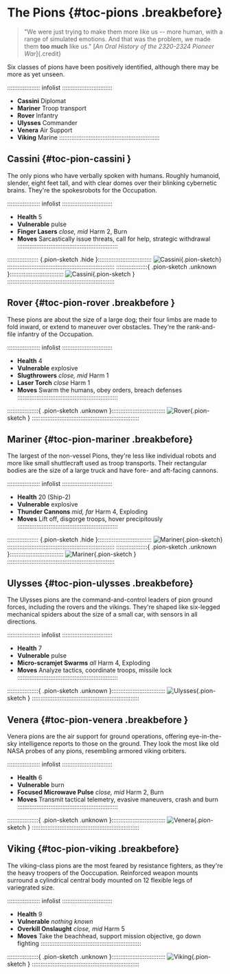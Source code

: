 # The Pions {#toc-pions .breakbefore}

> "We were just trying to make them more like us -- more human, with
> a range of simulated emotions. And that was the problem, we made them
> **too much** like us."
> [*An Oral History of the 2320-2324 Pioneer War*]{.credit}

Six classes of pions have been positively identified, although there may be
more as yet unseen.

::::::::::::::::::: infolist :::::::::::::::::::::::::::::
- **Cassini** Diplomat
- **Mariner** Troop transport
- **Rover** Infantry
- **Ulysses** Commander
- **Venera** Air Support
- **Viking** Marine
::::::::::::::::::::::::::::::::::::::::::::::::::::::::::

## Cassini {#toc-pion-cassini }

The only pions who have verbally spoken with humans. Roughly humanoid,
slender, eight feet tall, and with clear domes over their blinking cybernetic
brains. They're the spokesrobots for the Occupation.

::::::::::::::::::: infolist :::::::::::::::::::::::::::::
- **Health** 5
- **Vulnerable** pulse
- **Finger Lasers** *close, mid* Harm 2, Burn 
- **Moves** Sarcastically issue threats, call for help, strategic withdrawal
::::::::::::::::::::::::::::::::::::::::::::::::::::::::::

:::::::::::::::::: {.pion-sketch .hide }:::::::::::::::::::::::::::::::
![Cassini](art/pions/cassini-white.png "Cassini Pion"){.pion-sketch}
::::::::::::::::::::::::::::::::::::::::::::::::::::::::::::::
::::::::::::::::::{ .pion-sketch .unknown }:::::::::::::::::::::::::::::::
![Cassini](art/pions/no-intelligence.png "Cassini Pion"){.pion-sketch }
::::::::::::::::::::::::::::::::::::::::::::::::::::::::::::::


## Rover  {#toc-pion-rover .breakbefore }

These pions are about the size of a large dog; their four limbs are made to 
fold inward, or extend to maneuver over obstacles. They're the rank-and-file
infantry of the Occupation.

::::::::::::::::::: infolist :::::::::::::::::::::::::::::
- **Health** 4
- **Vulnerable** explosive
- **Slugthrowers** *close, mid* Harm 1
- **Laser Torch** *close* Harm 1
- **Moves** Swarm the humans, obey orders, breach defenses
::::::::::::::::::::::::::::::::::::::::::::::::::::::::::

::::::::::::::::::{ .pion-sketch .unknown }:::::::::::::::::::::::::::::::
![Rover](art/pions/no-intelligence.png "Rover Pion"){.pion-sketch }
::::::::::::::::::::::::::::::::::::::::::::::::::::::::::::::

## Mariner {#toc-pion-mariner .breakbefore}

The largest of the non-vessel Pions, they're less like individual robots 
and more like small shuttlecraft used as troop transports.
Their rectangular bodies are the size of a large 
truck and have fore- and aft-facing cannons. 

::::::::::::::::::: infolist :::::::::::::::::::::::::::::
- **Health** 20 (Ship-2)
- **Vulnerable** explosive
- **Thunder Cannons** *mid, far* Harm 4, Exploding
- **Moves** Lift off, disgorge troops, hover precipitously
::::::::::::::::::::::::::::::::::::::::::::::::::::::::::

:::::::::::::::::: {.pion-sketch .hide }:::::::::::::::::::::::::::::::
![Mariner](art/pions/mariner-white.png "Mariner Pion"){.pion-sketch}
::::::::::::::::::::::::::::::::::::::::::::::::::::::::::::::
::::::::::::::::::{ .pion-sketch .unknown }:::::::::::::::::::::::::::::::
![Mariner](art/pions/no-intelligence.png "Mariner Pion"){.pion-sketch }
::::::::::::::::::::::::::::::::::::::::::::::::::::::::::::::


## Ulysses {#toc-pion-ulysses .breakbefore}

The Ulysses pions are the command-and-control leaders of pion ground forces,
including the rovers and the vikings. They're shaped like six-legged mechanical
spiders about the size of a small car, with sensors in all directions.

::::::::::::::::::: infolist :::::::::::::::::::::::::::::
- **Health** 7
- **Vulnerable** pulse
- **Micro-scramjet Swarms** *all* Harm 4, Exploding
- **Moves** Analyze tactics, coordinate troops, missile lock
::::::::::::::::::::::::::::::::::::::::::::::::::::::::::

::::::::::::::::::{ .pion-sketch .unknown }:::::::::::::::::::::::::::::::
![Ulysses](art/pions/no-intelligence.png "Ulysses Pion"){.pion-sketch }
::::::::::::::::::::::::::::::::::::::::::::::::::::::::::::::

## Venera {#toc-pion-venera .breakbefore }

Venera pions are the air support for ground operations, offering eye-in-the-sky
intelligence reports to those on the ground. They look the most like old NASA
probes of any pions, resembling armored viking orbiters.

::::::::::::::::::: infolist :::::::::::::::::::::::::::::
- **Health** 6
- **Vulnerable** burn
- **Focused Microwave Pulse** *close, mid* Harm 2, Burn
- **Moves** Transmit tactical telemetry, evasive maneuvers, crash and burn
::::::::::::::::::::::::::::::::::::::::::::::::::::::::::

::::::::::::::::::{ .pion-sketch .unknown }:::::::::::::::::::::::::::::::
![Venera](art/pions/no-intelligence.png "Venera Pion"){.pion-sketch }
::::::::::::::::::::::::::::::::::::::::::::::::::::::::::::::

## Viking  {#toc-pion-viking .breakbefore}

The viking-class pions are the most feared by resistance fighters, as they're
the heavy troopers of the Ooccupation. Reinforced weapon mounts surround a cylindrical
central body mounted on 12 flexible legs of variegrated size.

::::::::::::::::::: infolist :::::::::::::::::::::::::::::
- **Health** 9
- **Vulnerable** *nothing known*
- **Overkill Onslaught** *close, mid* Harm 5
- **Moves** Take the beachhead, support mission objective, go down fighting
::::::::::::::::::::::::::::::::::::::::::::::::::::::::::

::::::::::::::::::{ .pion-sketch .unknown }:::::::::::::::::::::::::::::::
![Viking](art/pions/no-intelligence.png "Viking Pion"){.pion-sketch }
::::::::::::::::::::::::::::::::::::::::::::::::::::::::::::::


